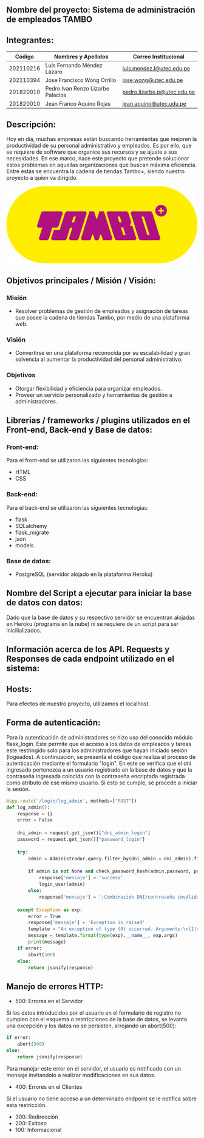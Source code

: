 ## Nombre del proyecto: **Sistema de administración de empleados TAMBO**

## Integrantes:

| Código    | Nombres y Apellidos         | Correo Institucional                                          |
| --------- | --------------------------- | ------------------------------------------------------------- |
| 202110216 | Luis Fernando Méndez Lázaro | [luis.mendez.l@utec.edu.pe](mailto:luis.mendez.l@utec.edu.pe) |
| 202110394 | Jose Francisco Wong Orrillo | [jose.wong@utec.edu.pe](mailto:jose.wong@utec.edu.pe) |
| 201820010 | Pedro Ivan Renzo Lizarbe Palacios | [pedro.lizarbe.p@utec.edu.pe](mailto:pedro.lizarbe.p@utec.edu.pe) |
| 201820010 | Jean Franco Aquino Rojas | [jean.aquino@utec.udu.pe](mailto:jean.aquino@utec.udu.pe) |
## Descripción:

Hoy en día, muchas empresas están buscando herramientas que mejoren la productividad de su personal administrativo y empleados. Es por ello, que se requiere de software que organice sus recursos y se ajuste a sus necesidades. En ese marco, nace este proyecto que pretende solucionar estos problemas en aquellas organizaciones que buscan máxima eficiencia. Entre estas se encuentra la cadena de tiendas Tambo+, siendo nuestro proyecto a quien va dirigido.

![](static/images/Tambo-logo.png)

## Objetivos principales / Misión / Visión:

### Misión

- Resolver problemas de gestión de empleados y asignación de tareas
que posee la cadena de tiendas Tambo, por medio de una plataforma web.

### Visión

- Convertirse en una plataforma reconocida por su escalabilidad y gran solvencia al aumentar la productividad del personal administrativo.

### Objetivos

- Otorgar flexibilidad y eficiencia para organizar empleados.
- Proveer un servicio personalizado y herramientas de gestión a administradores.

## Librerías / frameworks / plugins utilizados en el Front-end, Back-end y Base de datos:

### Front-end:

Para el front-end se utilizaron las siguientes tecnologías:

- HTML
- CSS

### Back-end:

Para el back-end se utilizaron las siguientes tecnologías:

- flask
- SQLalchemy
- flask_migrate
- json
- models

### Base de datos:

- PostgreSQL (servidor alojado en la plataforma Heroku)

## Nombre del Script a ejecutar para iniciar la base de datos con datos:

Dado que la base de datos y su respectivo servidor se encuentran alojadas en Heroku (programa en la nube) ni se requiere de un script para ser inicilializados.

## Información acerca de los API. Requests y Responses de cada endpoint utilizado en el sistema:

## Hosts:

Para efectos de nuestro proyecto, utilizamos el localhost.

## Forma de autenticación:

Para la autenticación de administradores se hizo uso del conocido módulo flask_login. Este permite que el acceso a los datos de empleados y tareas este restringido solo para los administradores que hayan iniciado sesión (logeados). A continuación, se presenta el código que realiza el proceso de autenticación mediante el formulario "login". En este se verifica que el dni ingresado pertenezca a un usuario registrado en la base de datos y que la contraseña ingresada coincida con la contraseña encriptada registrada como atributo de ese mismo usuario. Si esto se cumple, se procede a iniciar la sesión.

```python
@app.route('/login/log_admin', methods=["POST"])
def log_admin():
    response = {}
    error = False

    dni_admin = request.get_json()["dni_admin_login"]
    password = request.get_json()["password_login"]

    try:
        admin = Administrador.query.filter_by(dni_admin = dni_admin).first()
        
        if admin is not None and check_password_hash(admin.password, password):
            response['mensaje'] = 'success'
            login_user(admin)
        else:
            response['mensaje'] = '¡Combinación DNI/contraseña inválida!'

    except Exception as exp:
        error = True
        response['mensaje'] = 'Exception is raised'
        template = "An exception of type {0} occurred. Arguments:\n{1!r}"
        message = template.format(type(exp).__name__, exp.args)
        print(message)
    if error:
        abort(500)
    else:
        return jsonify(response)
```

## Manejo de errores HTTP:
- 500: Errores en el Servidor

Si los datos introducidos por el usuario en el formulario de registro no cumplen con el esquema o restricciones de la base de datos, se levanta una excepción y los datos no se persisten, arrojando un abort(500):

```python
if error:
    abort(500)
else:
    return jsonify(response)
```

Para manejar este error en el servidor, el usuario es notificado con un mensaje invitandolo a realizar modificaciones en sus datos.

- 400: Errores en el Clientes

Si el usuario no tiene acceso a un determinado endpoint se le notifica sobre esta restricción.

- 300: Redirección
- 200: Exitoso
- 100: Informacional
